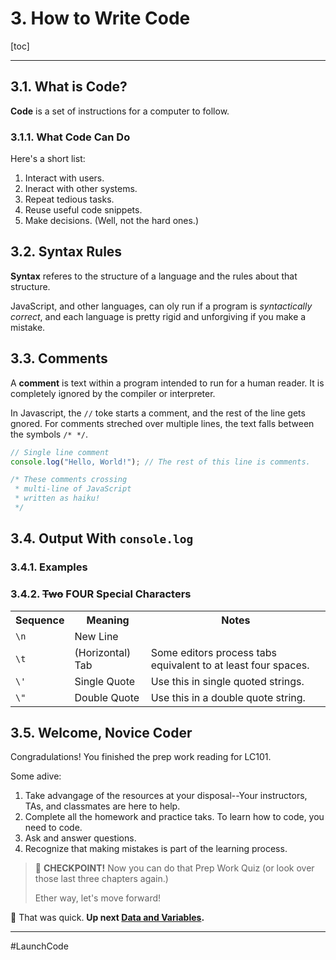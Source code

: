 # 3. How to Write Code

[toc]

---

## 3.1. What is Code?

**Code** is a set of instructions for a computer to follow.

### 3.1.1. What Code Can Do

Here's a short list:

1. Interact with users.
2. Ineract with other systems.
3. Repeat tedious tasks.
4. Reuse useful code snippets.
5. Make decisions. (Well, not the hard ones.)

## 3.2. Syntax Rules

**Syntax** referes to the structure of a language and the rules about that structure.

JavaScript, and other languages, can oly run if a program is *syntactically correct*, and each language is pretty rigid and unforgiving if you make a mistake.

## 3.3. Comments

A **comment** is text within a program intended to run for a human reader. It is completely ignored by the compiler or interpreter.

In Javascript, the `//` toke starts a comment, and the rest of the line gets gnored. For comments streched over multiple lines, the text falls between the symbols `/* */`.

```js
// Single line comment
console.log("Hello, World!"); // The rest of this line is comments.

/* These comments crossing
 * multi-line of JavaScript
 * written as haiku!
 */
```



## 3.4. Output With `console.log`

### 3.4.1. Examples

### 3.4.2. ~~Two~~ **FOUR** Special Characters

<table>
    <tr>
    	<th>Sequence</th>
    	<th>Meaning</th>
        <th>Notes</th>
    </tr>
    <tr>
    	<td><code>\n</code></td>
        <td>New Line</td>
        <td></td>
    </tr>
    <tr>
    	<td><code>\t</code></td>
        <td>(Horizontal) Tab</td>
        <td>Some editors process tabs equivalent to at least four spaces.</td>
    </tr>
    <tr>
    	<td><code>\'</code></td>
        <td>Single Quote</td>
        <td>Use this in single quoted strings.</td>
    </tr>
    <tr>
    	<td><code>\"</code></td>
        <td>Double Quote</td>
        <td>Use this in a double quote string.</td>
    </tr>
</table>



## 3.5. Welcome, Novice Coder

Congradulations! You finished the prep work reading for LC101. 

Some adive:

1. Take advangage of the resources at your disposal--Your instructors, TAs, and classmates are here to help.
2. Complete all the homework and practice taks. To learn how to code, you need to code.
3. Ask and answer questions.
4. Recognize that making mistakes is part of the learning process.

>  :checkered_flag: **CHECKPOINT!** Now you can do that Prep Work Quiz (or look over those last three chapters again.)
>
> Ether way, let's move forward!

:checkered_flag: That was quick. **Up next [Data and Variables](04.Data&20and%Variables.md).**

---

#LaunchCode